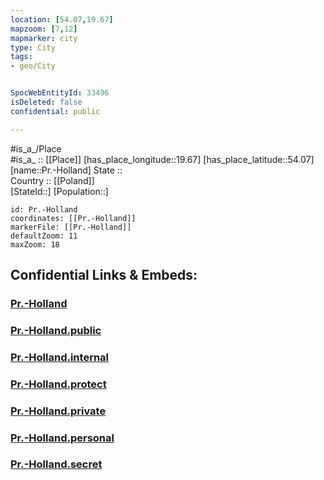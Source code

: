 ```yaml
---
location: [54.07,19.67] 
mapzoom: [7,12] 
mapmarker: city 
type: City
tags:
- geo/City


SpocWebEntityId: 33496
isDeleted: false
confidential: public

---
```

#is_a_/Place  
#is_a_ :: [[Place]] 
[has_place_longitude::19.67] 
[has_place_latitude::54.07] 
[name::Pr.-Holland] 
State ::  
Country :: [[Poland]]  
[StateId::] 
[Population::] 



```leaflet
id: Pr.-Holland
coordinates: [[Pr.-Holland]] 
markerFile: [[Pr.-Holland]] 
defaultZoom: 11 
maxZoom: 18
```


## Confidential Links & Embeds: 

### [Pr.-Holland](/_Standards/Earth/Continent/Europe/Europe~East/Poland/Provinces~Poland/Warmian-Masurian/City/Pr.-Holland.md) 

### [Pr.-Holland.public](/_public/Earth/Continent/Europe/Europe~East/Poland/Provinces~Poland/Warmian-Masurian/City/Pr.-Holland.public.md) 

### [Pr.-Holland.internal](/_internal/Earth/Continent/Europe/Europe~East/Poland/Provinces~Poland/Warmian-Masurian/City/Pr.-Holland.internal.md) 

### [Pr.-Holland.protect](/_protect/Earth/Continent/Europe/Europe~East/Poland/Provinces~Poland/Warmian-Masurian/City/Pr.-Holland.protect.md) 

### [Pr.-Holland.private](/_private/Earth/Continent/Europe/Europe~East/Poland/Provinces~Poland/Warmian-Masurian/City/Pr.-Holland.private.md) 

### [Pr.-Holland.personal](/_personal/Earth/Continent/Europe/Europe~East/Poland/Provinces~Poland/Warmian-Masurian/City/Pr.-Holland.personal.md) 

### [Pr.-Holland.secret](/_secret/Earth/Continent/Europe/Europe~East/Poland/Provinces~Poland/Warmian-Masurian/City/Pr.-Holland.secret.md)

